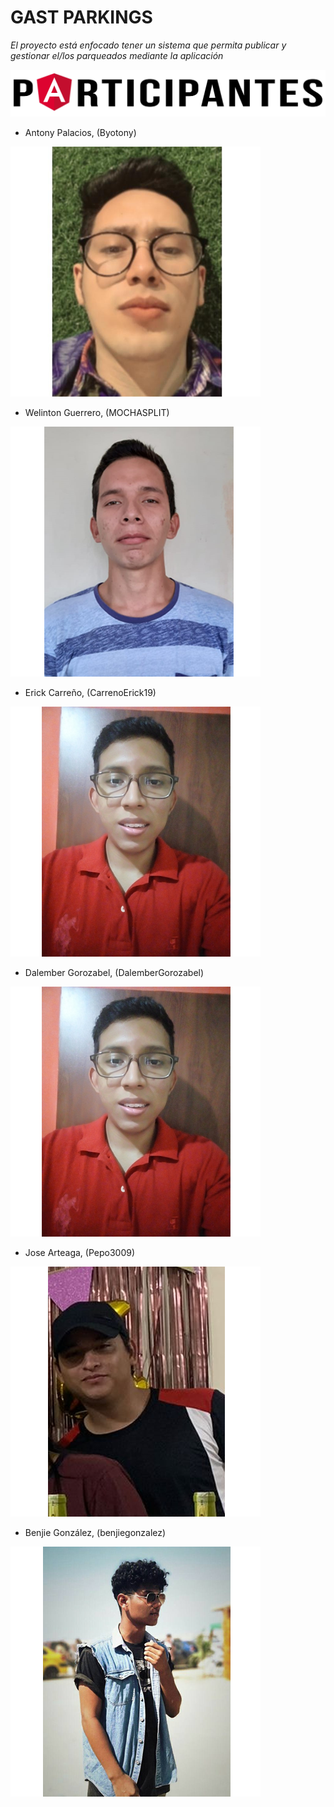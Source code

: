 # GAST PARKINGS

_El proyecto está enfocado tener  un sistema que permita publicar y gestionar el/los parqueados mediante la aplicación_

![Participantes](https://github.com/Byotony/logospng/blob/main/PNG/Participantes.png)

- Antony Palacios, (Byotony)

![Byonetta](https://github.com/Byotony/logospng/blob/main/PNG/Byonetta.png)
- Welinton Guerrero, (MOCHASPLIT)

![Mocha](https://github.com/Byotony/logospng/blob/main/PNG/Guerrero.png)
- Erick Carreño, (CarrenoErick19)

![Rogger](https://github.com/Byotony/logospng/blob/main/PNG/Rogger.png)
- Dalember Gorozabel, (DalemberGorozabel)

![Dalember](https://github.com/Byotony/logospng/blob/main/PNG/Rogger.png)
- Jose Arteaga, (Pepo3009)

![Pepo](https://github.com/Byotony/logospng/blob/main/PNG/pepo.png)
- Benjie González, (benjiegonzalez)

![Benjie](https://github.com/Byotony/logospng/blob/main/PNG/Benjie.png)